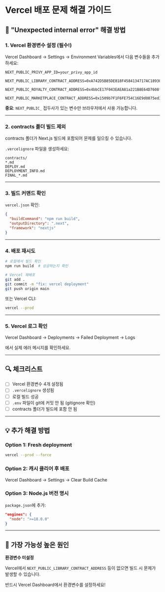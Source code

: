 # Vercel 배포 문제 해결 가이드

## 🚨 "Unexpected internal error" 해결 방법

### 1. Vercel 환경변수 설정 (필수!)

Vercel Dashboard → Settings → Environment Variables에서 다음 변수들을 추가하세요:

```
NEXT_PUBLIC_PRIVY_APP_ID=your_privy_app_id

NEXT_PUBLIC_LIBRARY_CONTRACT_ADDRESS=0xA742D5B85DE818F4584134717AC18930B6cAFE1e

NEXT_PUBLIC_ROYALTY_CONTRACT_ADDRESS=0x4bbCE17F043EAEA81a221B8E64D7608f5F1d7784

NEXT_PUBLIC_MARKETPLACE_CONTRACT_ADDRESS=0x1509b7F1F6FE754C16E9d0875ed324fad0d43779
```

**중요**: `NEXT_PUBLIC_` 접두사가 있는 변수만 브라우저에서 사용 가능합니다.

---

### 2. contracts 폴더 빌드 제외

contracts 폴더가 Next.js 빌드에 포함되어 문제를 일으킬 수 있습니다.

`.vercelignore` 파일을 생성하세요:

```
contracts/
*.md
DEPLOY.md
DEPLOYMENT_INFO.md
FINAL_*.md
```

---

### 3. 빌드 커맨드 확인

`vercel.json` 확인:
```json
{
  "buildCommand": "npm run build",
  "outputDirectory": ".next",
  "framework": "nextjs"
}
```

---

### 4. 배포 재시도

```bash
# 로컬에서 빌드 확인
npm run build  # 성공하는지 확인

# Vercel 재배포
git add .
git commit -m "fix: vercel deployment"
git push origin main
```

또는 Vercel CLI:
```bash
vercel --prod
```

---

### 5. Vercel 로그 확인

Vercel Dashboard → Deployments → Failed Deployment → Logs

에서 실제 에러 메시지를 확인하세요.

---

## 🔍 체크리스트

- [ ] Vercel 환경변수 4개 설정됨
- [ ] `.vercelignore` 생성됨
- [ ] 로컬 빌드 성공
- [ ] `.env` 파일이 git에 커밋 안 됨 (gitignore 확인)
- [ ] contracts 폴더가 빌드에 포함 안 됨

---

## 💡 추가 해결 방법

### Option 1: Fresh deployment
```bash
vercel --prod --force
```

### Option 2: 캐시 클리어 후 배포
Vercel Dashboard → Settings → Clear Build Cache

### Option 3: Node.js 버전 명시
`package.json`에 추가:
```json
"engines": {
  "node": ">=18.0.0"
}
```

---

## 🎯 가장 가능성 높은 원인

**환경변수 미설정**

Vercel에서 `NEXT_PUBLIC_LIBRARY_CONTRACT_ADDRESS` 등이 없으면 빌드 시 문제가 발생할 수 있습니다.

반드시 Vercel Dashboard에서 환경변수를 설정하세요!

